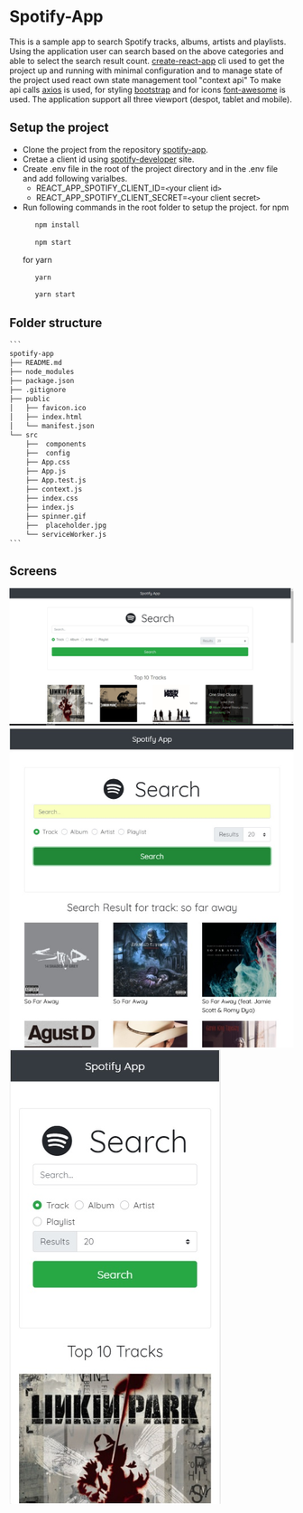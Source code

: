 # Spotify-App

This is a sample app to search Spotify tracks, albums, artists and playlists. Using the application user can search based on the above categories and able to select the search result count.
[create-react-app](https://github.com/facebook/create-react-app) cli used to get the project up and running with minimal configuration and to manage state of the project used react own state management tool "context api"
To make api calls [axios](https://github.com/axios/axios) is used, for styling [bootstrap](https://getbootstrap.com/) and for icons [font-awesome](https://fontawesome.com/icons?d=gallery) is used.
The application support all three viewport (despot, tablet and mobile).

## Setup the project

-   Clone the project from the repository [spotify-app](https://github.com/chanarus/spotify-app).
-   Cretae a client id using [spotify-developer](https://developer.spotify.com/dashboard/applications) site.
-   Create .env file in the root of the project directory and in the .env file and add following varialbes.
    -   REACT_APP_SPOTIFY_CLIENT_ID=`<`your client id`>`
    -   REACT_APP_SPOTIFY_CLIENT_SECRET=`<`your client secret`>`
-   Run following commands in the root folder to setup the project.
    for npm
    ```bash
       npm install
    ```
    ```bash
       npm start
    ```
    for yarn
    ```bash
       yarn
    ```
    ```bash
       yarn start
    ```

## Folder structure

    ```
    spotify-app
    ├── README.md
    ├── node_modules
    ├── package.json
    ├── .gitignore
    ├── public
    │   ├── favicon.ico
    │   ├── index.html
    │   └── manifest.json
    └── src
        ├──  components
        ├──  config
        ├── App.css
        ├── App.js
        ├── App.test.js
        ├── context.js
        ├── index.css
        ├── index.js
        ├── spinner.gif
        ├──  placeholder.jpg
        └── serviceWorker.js
    ```

## Screens

![Desktop](./screenshots/scrn1.jpg)
![Tablet](./screenshots/scrn2.jpg)
![Mobile](./screenshots/scrn3.jpg)

